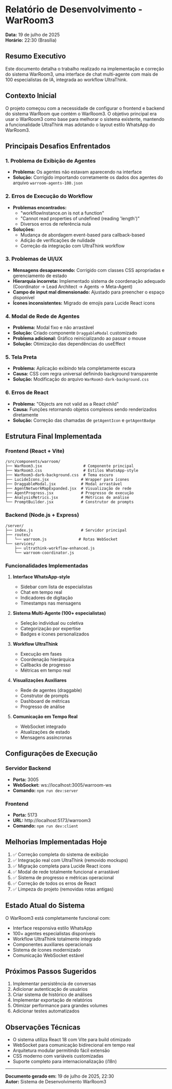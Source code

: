 # Relatório de Desenvolvimento - WarRoom3
**Data:** 19 de julho de 2025  
**Horário:** 22:30 (Brasília)

## Resumo Executivo

Este documento detalha o trabalho realizado na implementação e correção do sistema WarRoom3, uma interface de chat multi-agente com mais de 100 especialistas de IA, integrada ao workflow UltraThink.

## Contexto Inicial

O projeto começou com a necessidade de configurar o frontend e backend do sistema WarRoom que contém o WarRoom3. O objetivo principal era usar o WarRoom3 como base para melhorar o sistema existente, mantendo a funcionalidade UltraThink mas adotando o layout estilo WhatsApp do WarRoom3.

## Principais Desafios Enfrentados

### 1. Problema de Exibição de Agentes
- **Problema:** Os agentes não estavam aparecendo na interface
- **Solução:** Corrigido importando corretamente os dados dos agentes do arquivo `warroom-agents-100.json`

### 2. Erros de Execução do Workflow
- **Problemas encontrados:**
  - "workflowInstance.on is not a function"
  - "Cannot read properties of undefined (reading 'length')"
  - Diversos erros de referência nula
- **Soluções:** 
  - Mudança de abordagem event-based para callback-based
  - Adição de verificações de nulidade
  - Correção da integração com UltraThink workflow

### 3. Problemas de UI/UX
- **Mensagens desaparecendo:** Corrigido com classes CSS apropriadas e gerenciamento de estado
- **Hierarquia incorreta:** Implementado sistema de coordenação adequado (Coordinator → Lead Architect → Agents → Meta-Agent)
- **Campo de input mal dimensionado:** Ajustado para preencher o espaço disponível
- **Ícones inconsistentes:** Migrado de emojis para Lucide React icons

### 4. Modal de Rede de Agentes
- **Problema:** Modal fixo e não arrastável
- **Solução:** Criado componente `DraggableModal` customizado
- **Problema adicional:** Gráfico reinicializando ao passar o mouse
- **Solução:** Otimização das dependências do useEffect

### 5. Tela Preta
- **Problema:** Aplicação exibindo tela completamente escura
- **Causa:** CSS com regra universal definindo background transparente
- **Solução:** Modificação do arquivo `WarRoom3-dark-background.css`

### 6. Erros de React
- **Problema:** "Objects are not valid as a React child"
- **Causa:** Funções retornando objetos complexos sendo renderizados diretamente
- **Solução:** Correção das chamadas de `getAgentIcon` e `getAgentBadge`

## Estrutura Final Implementada

### Frontend (React + Vite)
```
/src/components/warroom/
├── WarRoom3.jsx                  # Componente principal
├── WarRoom3.css                  # Estilos WhatsApp-style
├── WarRoom3-dark-background.css  # Tema escuro
├── LucideIcons.jsx              # Wrapper para ícones
├── DraggableModal.jsx           # Modal arrastável
├── AgentNetworkMapExpanded.jsx  # Visualização de rede
├── AgentProgress.jsx            # Progresso de execução
├── AnalysisMetrics.jsx          # Métricas de análise
└── PromptBuilder.jsx            # Construtor de prompts
```

### Backend (Node.js + Express)
```
/server/
├── index.js                     # Servidor principal
├── routes/
│   └── warroom.js              # Rotas WebSocket
└── services/
    ├── ultrathink-workflow-enhanced.js
    └── warroom-coordinator.js
```

### Funcionalidades Implementadas

1. **Interface WhatsApp-style**
   - Sidebar com lista de especialistas
   - Chat em tempo real
   - Indicadores de digitação
   - Timestamps nas mensagens

2. **Sistema Multi-Agente (100+ especialistas)**
   - Seleção individual ou coletiva
   - Categorização por expertise
   - Badges e ícones personalizados

3. **Workflow UltraThink**
   - Execução em fases
   - Coordenação hierárquica
   - Callbacks de progresso
   - Métricas em tempo real

4. **Visualizações Auxiliares**
   - Rede de agentes (draggable)
   - Construtor de prompts
   - Dashboard de métricas
   - Progresso de análise

5. **Comunicação em Tempo Real**
   - WebSocket integrado
   - Atualizações de estado
   - Mensagens assíncronas

## Configurações de Execução

### Servidor Backend
- **Porta:** 3005
- **WebSocket:** ws://localhost:3005/warroom-ws
- **Comando:** `npm run dev:server`

### Frontend
- **Porta:** 5173
- **URL:** http://localhost:5173/warroom3
- **Comando:** `npm run dev:client`

## Melhorias Implementadas Hoje

1. ✅ Correção completa do sistema de exibição
2. ✅ Integração real com UltraThink (removido mockups)
3. ✅ Migração completa para Lucide React icons
4. ✅ Modal de rede totalmente funcional e arrastável
5. ✅ Sistema de progresso e métricas operacional
6. ✅ Correção de todos os erros de React
7. ✅ Limpeza do projeto (removidas rotas antigas)

## Estado Atual do Sistema

O WarRoom3 está completamente funcional com:
- Interface responsiva estilo WhatsApp
- 100+ agentes especialistas disponíveis
- Workflow UltraThink totalmente integrado
- Componentes auxiliares operacionais
- Sistema de ícones modernizado
- Comunicação WebSocket estável

## Próximos Passos Sugeridos

1. Implementar persistência de conversas
2. Adicionar autenticação de usuários
3. Criar sistema de histórico de análises
4. Implementar exportação de relatórios
5. Otimizar performance para grandes volumes
6. Adicionar testes automatizados

## Observações Técnicas

- O sistema utiliza React 18 com Vite para build otimizado
- WebSocket para comunicação bidirecional em tempo real
- Arquitetura modular permitindo fácil extensão
- CSS moderno com variáveis customizadas
- Suporte completo para internacionalização (i18n)

---

**Documento gerado em:** 19 de julho de 2025, 22:30  
**Autor:** Sistema de Desenvolvimento WarRoom3